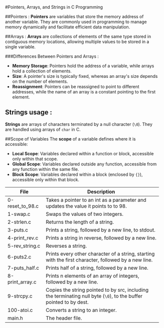 #Pointers, Arrays, and Strings in C Programming

##Pointers :
**Pointers** are variables that store the memory address of another variable. They are commonly used in programming to manage memory dynamically and facilitate efficient data manipulation.

##Arrays :
**Arrays** are collections of elements of the same type stored in contiguous memory locations, allowing multiple values to be stored in a single variable.

###Differences Between Pointers and Arrays :
- **Memory Storage**: Pointers hold the address of a variable, while arrays hold a collection of elements.
- **Size**: A pointer's size is typically fixed, whereas an array's size depends on the number of elements.
- **Reassignment**: Pointers can be reassigned to point to different addresses, while the name of an array is a constant pointing to the first element.

## Strings usage :
**Strings** are arrays of characters terminated by a null character (`\0`). They are handled using arrays of `char` in C.

##Scope of Variables
The **scope** of a variable defines where it is accessible:
- **Local Scope**: Variables declared within a function or block, accessible only within that scope.
- **Global Scope**: Variables declared outside any function, accessible from any function within the same file.
- **Block Scope**: Variables declared within a block (enclosed by `{}`), accessible only within that block.

| File                  | Description                                                                                                 |
|-----------------------|-------------------------------------------------------------------------------------------------------------|
| 0-reset_to_98.c      | Takes a pointer to an int as a parameter and updates the value it points to to 98.                        |
| 1-swap.c              | Swaps the values of two integers.                                                                          |
| 2-strlen.c            | Returns the length of a string.                                                                            |
| 3-puts.c              | Prints a string, followed by a new line, to stdout.                                                       |
| 4-print_rev.c         | Prints a string in reverse, followed by a new line.                                                       |
| 5-rev_string.c        | Reverses a string.                                                                                         |
| 6-puts2.c             | Prints every other character of a string, starting with the first character, followed by a new line.      |
| 7-puts_half.c         | Prints half of a string, followed by a new line.                                                          |
| 8-print_array.c       | Prints n elements of an array of integers, followed by a new line.                                        |
| 9-strcpy.c            | Copies the string pointed to by src, including the terminating null byte (`\0`), to the buffer pointed to by dest. |
| 100-atoi.c            | Converts a string to an integer.                                                                           |
| main.h                | The header file.                                                                                           |
